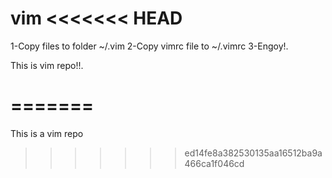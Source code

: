 vim
<<<<<<< HEAD
=====
1-Copy files to folder ~/.vim
2-Copy vimrc file to ~/.vimrc
3-Engoy!.

This is vim repo!!.

=======
=======

This is a vim repo
>>>>>>> ed14fe8a382530135aa16512ba9a466ca1f046cd
